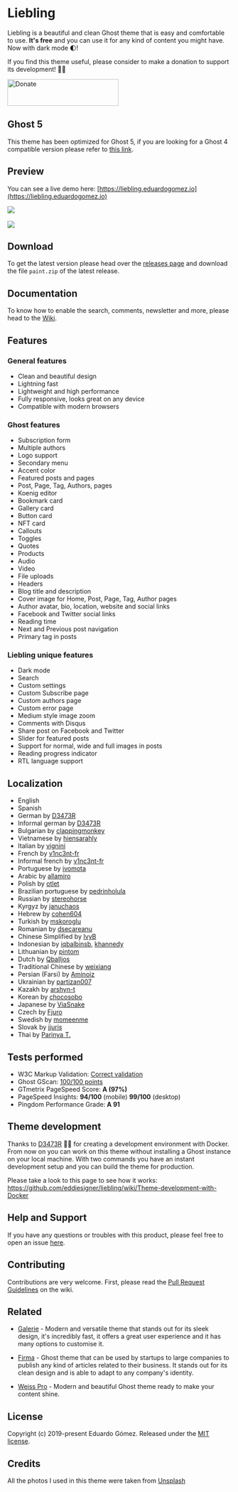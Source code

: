 # Liebling

Liebling is a beautiful and clean Ghost theme that is easy and comfortable to use. **It's free** and you can use it for any kind of content you might have. Now with dark mode 🌓!

If you find this theme useful, please consider to make a donation to support its development! 🙏🏼

<a href="https://ko-fi.com/eddiesigner" target="_blank"><img src="https://res.cloudinary.com/edev/image/upload/v1583011476/button_y8hgt8.png" alt="Donate" style="width: 250px !important; height: 60px !important;" width="250" height="60"></a>

## Ghost 5

This theme has been optimized for Ghost 5, if you are looking for a Ghost 4 compatible version please refer to [this link](https://github.com/eddiesigner/liebling/releases/tag/v1.5.2).

## Preview

You can see a live demo here: [https://liebling.eduardogomez.io](https://liebling.eduardogomez.io)

![](https://res.cloudinary.com/edev/image/upload/v1583792928/liebling/liebling-promo-desktop.jpg)
<br><br>
![](https://res.cloudinary.com/edev/image/upload/v1570370297/liebling/liebling-promo-mobile.jpg)

## Download

To get the latest version please head over the [releases page](https://github.com/eddiesigner/liebling/releases) and download the file `paint.zip` of the latest release.

## Documentation

To know how to enable the search, comments, newsletter and more, please head to the [Wiki](https://github.com/eddiesigner/liebling/wiki).

## Features

### General features

* Clean and beautiful design
* Lightning fast
* Lightweight and high performance
* Fully responsive, looks great on any device
* Compatible with modern browsers

### Ghost features

* Subscription form
* Multiple authors
* Logo support
* Secondary menu
* Accent color
* Featured posts and pages
* Post, Page, Tag, Authors, pages
* Koenig editor
* Bookmark card
* Gallery card
* Button card
* NFT card
* Callouts
* Toggles
* Quotes
* Products
* Audio
* Video
* File uploads
* Headers
* Blog title and description
* Cover image for Home, Post, Page, Tag, Author pages
* Author avatar, bio, location, website and social links
* Facebook and Twitter social links
* Reading time
* Next and Previous post navigation
* Primary tag in posts

### Liebling unique features

* Dark mode
* Search
* Custom settings
* Custom Subscribe page
* Custom authors page
* Custom error page
* Medium style image zoom
* Comments with Disqus
* Share post on Facebook and Twitter
* Slider for featured posts
* Support for normal, wide and full images in posts
* Reading progress indicator
* RTL language support

## Localization

* English
* Spanish
* German by [D3473R](https://github.com/D3473R)
* Informal german by [D3473R](https://github.com/D3473R)
* Bulgarian by [clappingmonkey](https://github.com/clappingmonkey)
* Vietnamese by [hiensarahly](https://github.com/hiensarahly)
* Italian by [vignini](https://github.com/vignini)
* French by [v1nc3nt-fr](https://github.com/v1nc3nt-fr)
* Informal french by [v1nc3nt-fr](https://github.com/v1nc3nt-fr)
* Portuguese by [ivomota](https://github.com/ivomota)
* Arabic by [allamiro](https://github.com/allamiro)
* Polish by [otlet](https://github.com/otlet)
* Brazilian portuguese by [pedrinholula](https://github.com/pedrinholula)
* Russian by [stereohorse](https://github.com/stereohorse)
* Kyrgyz by [januchaos](https://github.com/januchaos)
* Hebrew by [cohen604](https://github.com/cohen604)
* Turkish by [mskoroglu](https://github.com/mskoroglu)
* Romanian by [dsecareanu](https://github.com/dsecareanu)
* Chinese Simplified by [IvyB](https://github.com/IvyB)
* Indonesian by [iqbalbinsb](https://github.com/iqbalbinsb), [khannedy](https://github.com/khannedy)
* Lithuanian by [pintom](https://github.com/pintom)
* Dutch by [Qballjos](https://github.com/Qballjos)
* Traditional Chinese by [weixiang](https://github.com/weixiang)
* Persian (Farsi) by [Aminoiz](https://github.com/Aminoiz)
* Ukrainian by [partizan007](https://github.com/partizan007)
* Kazakh by [arshyn-t](https://github.com/arshyn-t)
* Korean by [chocosobo](https://github.com/chocosobo)
* Japanese by [ViaSnake](https://github.com/ViaSnake)
* Czech by [Fjuro](https://github.com/Fjuro)
* Swedish by [momeenme](https://github.com/momeenme)
* Slovak by [jjuris](https://github.com/jjuris)
* Thai by [Parinya T.](https://github.com/pickyzz)

## Tests performed

* W3C Markup Validation: [Correct validation](https://validator.w3.org/nu/?doc=https%3A%2F%2Fliebling.eduardogomez.io%2F)
* Ghost GScan: [100/100 points](https://gscan.ghost.org/)
* GTmetrix PageSpeed Score: **A (97%)**
* PageSpeed Insights: **94/100** (mobile) **99/100** (desktop)
* Pingdom Performance Grade: **A 91**

## Theme development

Thanks to [D3473R](https://github.com/D3473R) 💪🏼 for creating a development environment with Docker. From now on you can work on this theme without installing a Ghost instance on your local machine. With two commands you have an instant development setup and you can build the theme for production.

Please take a look to this page to see how it works: https://github.com/eddiesigner/liebling/wiki/Theme-development-with-Docker

## Help and Support

If you have any questions or troubles with this product, please feel free to open an issue [here](https://github.com/eddiesigner/liebling/issues).

## Contributing

Contributions are very welcome. First, please read the [Pull Request Guidelines](https://github.com/eddiesigner/liebling/wiki/Pull-Request-Guidelines) on the wiki.

## Related

* [Galerie](https://eddiesigner.gumroad.com/l/KgroF) - Modern and versatile theme that stands out for its sleek design, it's incredibly fast, it offers a great user experience and it has many options to customise it.

* [Firma](https://gum.co/ZXLha) - Ghost theme that can be used by startups to large companies to publish any kind of articles related to their business. It stands out for its clean design and is able to adapt to any company's identity.

* [Weiss Pro](https://gum.co/pzvDn) - Modern and beautiful Ghost theme ready to make your content shine.

## License

Copyright (c) 2019-present Eduardo Gómez. Released under the [MIT license](https://github.com/eddiesigner/liebling/blob/master/LICENSE).

## Credits

All the photos I used in this theme were taken from [Unsplash](https://unsplash.com)
